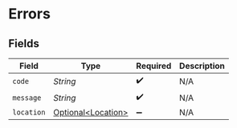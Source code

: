 # Errors


## Fields

| Field                                                  | Type                                                   | Required                                               | Description                                            |
| ------------------------------------------------------ | ------------------------------------------------------ | ------------------------------------------------------ | ------------------------------------------------------ |
| `code`                                                 | *String*                                               | :heavy_check_mark:                                     | N/A                                                    |
| `message`                                              | *String*                                               | :heavy_check_mark:                                     | N/A                                                    |
| `location`                                             | [Optional\<Location>](../../models/errors/Location.md) | :heavy_minus_sign:                                     | N/A                                                    |